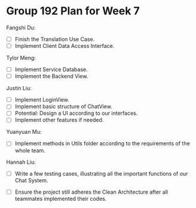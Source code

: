 ﻿Group 192 Plan for Week 7
=========================
Fangshi Du:
- [ ] Finish the Translation Use Case.
- [ ] Implement Client Data Access Interface.

Tylor Meng:
- [ ] Implement Service Database.
- [ ] Implement the Backend View.

Justin Liu:
- [ ] Implement LoginView.
- [ ] Implement basic structure of ChatView.
- [ ] Potential: Design a UI according to our interfaces.
- [ ] Implement other features if needed.

Yuanyuan Mu:
- [ ] Implement methods in Utils folder according to the requirements of the whole team.

Hannah Liu:
- [ ] Write a few testing cases, illustrating all the important functions of our Chat System.
- [ ] Ensure the project still adheres the Clean Architecture after all teammates implemented their codes.

